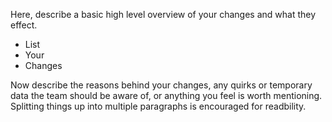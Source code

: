 Here, describe a basic high level overview of your changes and what they effect.

-   List
-   Your
-   Changes

Now describe the reasons behind your changes, any quirks or temporary data the team should be aware of, or
anything you feel is worth mentioning. Splitting things up into multiple paragraphs is encouraged for readbility.
